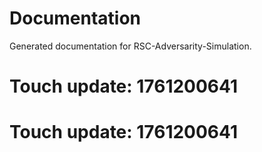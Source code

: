 # Documentation

Generated documentation for RSC-Adversarity-Simulation.

# Touch update: 1761200641

# Touch update: 1761200641
